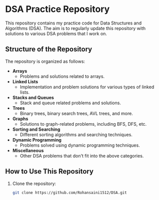 # DSA Practice Repository

This repository contains my practice code for Data Structures and Algorithms (DSA). The aim is to regularly update this repository with solutions to various DSA problems that I work on.

## Structure of the Repository

The repository is organized as follows:

- **Arrays**
  - Problems and solutions related to arrays.
- **Linked Lists**
  - Implementation and problem solutions for various types of linked lists.
- **Stacks and Queues**
  - Stack and queue related problems and solutions.
- **Trees**
  - Binary trees, binary search trees, AVL trees, and more.
- **Graphs**
  - Solutions to graph-related problems, including BFS, DFS, etc.
- **Sorting and Searching**
  - Different sorting algorithms and searching techniques.
- **Dynamic Programming**
  - Problems solved using dynamic programming techniques.
- **Miscellaneous**
  - Other DSA problems that don't fit into the above categories.

## How to Use This Repository

1. Clone the repository:
   ```bash
   git clone https://github.com/Rohansaini1512/DSA.git

